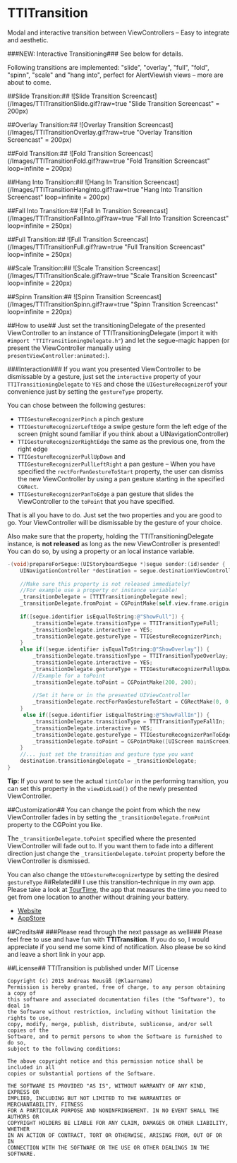 TTITransition
=============

Modal and interactive transition between ViewControllers – Easy to integrate and aesthetic.

###NEW: Interactive Transitioning###
See below for details.




Following transitions are implemented: "slide", "overlay", "full", "fold", "spinn", "scale" and "hang into", perfect for AlertViewish views – more are about to come.

##Slide Transition:##
![Slide Transition Screencast](/Images/TTITransitionSlide.gif?raw=true "Slide Transition Screencast" = 200px)

##Overlay Transition:##
![Overlay Transition Screencast](/Images/TTITransitionOverlay.gif?raw=true "Overlay Transition Screencast"  = 200px) 


##Fold Transition:##
![Fold Transition Screencast](/Images/TTITransitionFold.gif?raw=true "Fold Transition Screencast" loop=infinite  = 200px)

##Hang Into Transition:##
![Hang In Transition Screencast](/Images/TTITransitionHangInto.gif?raw=true "Hang Into Transition Screencast" loop=infinite  = 200px)

##Fall Into Transition:##
![Fall In Transition Screencast](/Images/TTITransitionFallInto.gif?raw=true "Fall Into Transition Screencast" loop=infinite  = 250px)

##Full Transition:##
![Full Transition Screencast](/Images/TTITransitionFull.gif?raw=true "Full Transition Screencast" loop=infinite  = 250px)

##Scale Transition:##
![Scale Transition Screencast](/Images/TTITransitionScale.gif?raw=true "Scale Transition Screencast" loop=infinite  = 220px)

##Spinn Transition:##
![Spinn Transition Screencast](/Images/TTITransitionSpinn.gif?raw=true "Spinn Transition Screencast" loop=infinite  = 220px)




##How to use##
Just set the transitioningDelegate of the presented ViewController to an instance of TTITransitioningDelegate (import it with `#import "TTITransitioningDelegate.h"`) and let the segue-magic happen (or present the ViewController manually using ```presentViewController:animated:```).

###Interaction###
If you want you presented ViewController to be dismissable by a gesture, just set the ```interactive``` property of your ```TTITransitioningDelegate``` to ```YES``` and chose the ```UIGestureRecognizer```of your convenience just by setting the ```gestureType``` property.

You can chose between the following gestures:
* ```TTIGestureRecognizerPinch``` a pinch gesture
* ```TTIGestureRecognizerLeftEdge``` a swipe gesture form the left edge of the screen (might sound familiar if you think about a UINavigationController)
* ```TTIGestureRecognizerRightEdge``` the same as the previous one, from the right edge
* ```TTIGestureRecognizerPullUpDown``` and ```TTIGestureRecognizerPullLeftRight``` a pan gesture – When you have specified the ```rectForPanGestureToStart``` property, the user can dismiss the new ViewController by using a pan gesture starting in the specified ```CGRect```.
* ```TTIGestureRecognizerPanToEdge``` a pan gesture that slides the ViewController to the ```toPoint``` that you have specified.

That is all you have to do. Just set the two properties and you are good to go. Your ViewController will be dismissable by the gesture of your choice.

Also make sure that the property, holding the TTITransitioningDelegate instance, is **not released** as long as the new ViewController is presented!
You can do so, by using a property or an local instance variable.


```Objective-C
-(void)prepareForSegue:(UIStoryboardSegue *)segue sender:(id)sender {
    UINavigationController *destination = segue.destinationViewController;
    
    //Make sure this property is not released immediately!
    //For example use a property or instance variable!
    _transitionDelegate = [TTITransitioningDelegate new];
    _transitionDelegate.fromPoint = CGPointMake(self.view.frame.origin.x+(self.view.frame.size.width/2), self.view.frame.origin.y+(self.view.frame.size.height/2));
    
    if([segue.identifier isEqualToString:@"ShowFull"]) {
        _transitionDelegate.transitionType = TTITransitionTypeFull;
        _transitionDelegate.interactive = YES;
        _transitionDelegate.gestureType = TTIGestureRecognizerPinch;
    }
    else if([segue.identifier isEqualToString:@"ShowOverlay"]) {
        _transitionDelegate.transitionType = TTITransitionTypeOverlay;
        _transitionDelegate.interactive = YES;
        _transitionDelegate.gestureType = TTIGestureRecognizerPullUpDown;
        //Example for a toPoint
        _transitionDelegate.toPoint = CGPointMake(200, 200);
        
        //Set it here or in the presented UIViewController
        _transitionDelegate.rectForPanGestureToStart = CGRectMake(0, 0, 100, 100);
    }
     else if([segue.identifier isEqualToString:@"ShowFallIn"]) {
        _transitionDelegate.transitionType = TTITransitionTypeFallIn;
        _transitionDelegate.interactive = YES;
        _transitionDelegate.gestureType = TTIGestureRecognizerPanToEdge;
        _transitionDelegate.toPoint = CGPointMake([UIScreen mainScreen].bounds.size.width/2.0, 0);
    }
    //... just set the transition and gesture type you want
    destination.transitioningDelegate = _transitionDelegate;
}

```

**Tip:**
If you want to see the actual ```tintColor``` in the performing transition, you can set this property in the ```viewDidLoad()``` of the newly presented ViewController.

##Customization##
You can change the point from which the new ViewController fades in by setting the `_transitionDelegate.fromPoint` property to the CGPoint you like.

The ```_transitionDelegate.toPoint``` specified where the presented ViewController will fade out to. 
If you want them to fade into a different direction just change the `_transitionDelegate.toPoint` property before the ViewController is dismissed.

You can also change the ```UIGestureRecognizer```type by setting the desired ```gestureType```
##Related##
I use this transition-technique in my own app.
Please take a look at [TourTime](https://anerma.de/TourTime/), the app that measures the time you need to get from one location to another without draining your battery.
- [Website](https://anerma.de/TourTime/)
- [AppStore](https://itunes.apple.com/app/id848979893)

##Credits##
###Please read through the next passage as well###
Please feel free to use and have fun with **TTITransition**. If you do so, I would appreciate if you send me some kind of notification.
Also please be so kind and leave a short link in your app.

##License##
TTITransition is published under MIT License

    Copyright (c) 2015 Andreas Neusüß (@Klaarname)
    Permission is hereby granted, free of charge, to any person obtaining a copy of
    this software and associated documentation files (the "Software"), to deal in
    the Software without restriction, including without limitation the rights to use,
    copy, modify, merge, publish, distribute, sublicense, and/or sell copies of the
    Software, and to permit persons to whom the Software is furnished to do so,
    subject to the following conditions:

    The above copyright notice and this permission notice shall be included in all
    copies or substantial portions of the Software.

    THE SOFTWARE IS PROVIDED "AS IS", WITHOUT WARRANTY OF ANY KIND, EXPRESS OR
    IMPLIED, INCLUDING BUT NOT LIMITED TO THE WARRANTIES OF MERCHANTABILITY, FITNESS
    FOR A PARTICULAR PURPOSE AND NONINFRINGEMENT. IN NO EVENT SHALL THE AUTHORS OR
    COPYRIGHT HOLDERS BE LIABLE FOR ANY CLAIM, DAMAGES OR OTHER LIABILITY, WHETHER
    IN AN ACTION OF CONTRACT, TORT OR OTHERWISE, ARISING FROM, OUT OF OR IN
    CONNECTION WITH THE SOFTWARE OR THE USE OR OTHER DEALINGS IN THE SOFTWARE.